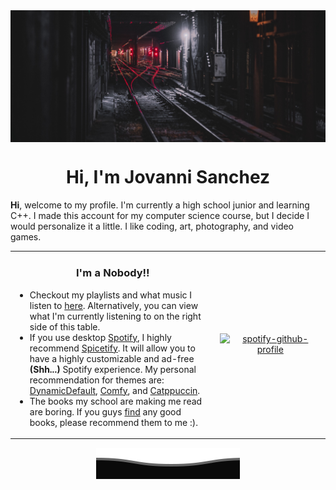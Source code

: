 <img align="center" src="projFiles/banner.jpg"  height="10%" width="100%">
<h1 align="center"> Hi, I'm Jovanni Sanchez </h1>

<p>
<b>Hi</b>, welcome to my profile. I'm currently a high school junior and learning C++.
I made this account for my computer science course, but I decide I would personalize it a little.
I like coding, art, photography, and video games.
</p>

<table>
<tr>
  <td width=65%>
<h3 align=center> I'm a Nobody!!</h3>
    <ul>
<li> Checkout my playlists and what music I listen to <a href="https://open.spotify.com/user/31hnk265gaue64zclw326f2gdjfa">here</a>. Alternatively, you can view what I'm currently listening to on the right side of this table.
<li> If you use desktop <a href="https://www.spotify.com/de-en/download/other/">Spotify</a>, I highly recommend <a href="https://spicetify.app/">Spicetify</a>. It will allow you to have a highly customizable and ad-free <b>(Shh...)</b> Spotify experience. My personal recommendation for themes are: <a href="https://github.com/JulienMaille/spicetify-dynamic-theme">DynamicDefault</a>, <a href="https://github.com/Comfy-Themes/Spicetify">Comfy</a>, and <a href="https://github.com/catppuccin/spicetify">Catppuccin</a>.
<li> The books my school are making me read are boring. If you guys <a href="https://old.reddit.com/r/Piracy/wiki/megathread/books">find</a> any good books, please recommend them to me :). 
      </ul>
    </td>
  <td align="center">

[![spotify-github-profile](https://spotify-github-profile.kittinanx.com/api/view?uid=31hnk265gaue64zclw326f2gdjfa&cover_image=true&theme=compact&show_offline=false&background_color=121212&interchange=true)](https://spotify-github-profile.kittinanx.com/api/view?uid=31hnk265gaue64zclw326f2gdjfa&redirect=true)

   </td>
</table>

<p align="center">
  <img src="projFiles/GIFS/wave.svg" />
</p>
